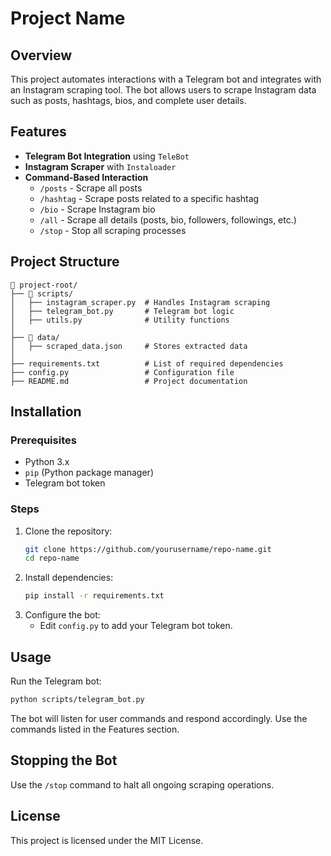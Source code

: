 # Project Name

## Overview
This project automates interactions with a Telegram bot and integrates with an Instagram scraping tool. The bot allows users to scrape Instagram data such as posts, hashtags, bios, and complete user details.

## Features
- **Telegram Bot Integration** using `TeleBot`
- **Instagram Scraper** with `Instaloader`
- **Command-Based Interaction**
  - `/posts` - Scrape all posts
  - `/hashtag` - Scrape posts related to a specific hashtag
  - `/bio` - Scrape Instagram bio
  - `/all` - Scrape all details (posts, bio, followers, followings, etc.)
  - `/stop` - Stop all scraping processes

## Project Structure
```
📂 project-root/
├── 📂 scripts/
│   ├── instagram_scraper.py  # Handles Instagram scraping
│   ├── telegram_bot.py       # Telegram bot logic
│   ├── utils.py              # Utility functions
│
├── 📂 data/
│   ├── scraped_data.json     # Stores extracted data
│
├── requirements.txt          # List of required dependencies
├── config.py                 # Configuration file
├── README.md                 # Project documentation
```

## Installation
### Prerequisites
- Python 3.x
- `pip` (Python package manager)
- Telegram bot token

### Steps
1. Clone the repository:
   ```sh
   git clone https://github.com/yourusername/repo-name.git
   cd repo-name
   ```
2. Install dependencies:
   ```sh
   pip install -r requirements.txt
   ```
3. Configure the bot:
   - Edit `config.py` to add your Telegram bot token.

## Usage
Run the Telegram bot:
```sh
python scripts/telegram_bot.py
```

The bot will listen for user commands and respond accordingly. Use the commands listed in the Features section.

## Stopping the Bot
Use the `/stop` command to halt all ongoing scraping operations.

## License
This project is licensed under the MIT License.

